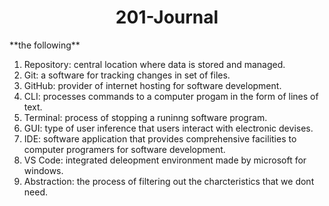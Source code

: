 <h1 align="center">201-Journal</h1>
**the following**
<ol>
  <li>Repository: central location where data is stored and managed.</li>
  <li>Git: a software for tracking changes in set of files.</li>
  <li>GitHub: provider of internet hosting for software development.</Li>
  <li>CLI: processes commands to a computer progam in the form of lines of text.</li>
  <li>Terminal: process of stopping a runinng software program.</li>
  <li>GUI: type of user inference that users interact with electronic devises.</li>
  <li>IDE: software application that provides comprehensive facilities to computer programers for software development.</li>
  <li>VS Code: integrated deleopment environment made by microsoft for windows.</li>
  <li>Abstraction: the process of filtering out the charcteristics that we dont need.</li>
<ol>
